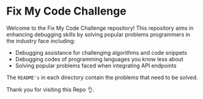 # Fix My Code Challenge

Welcome to the Fix My Code Challenge repository! This repository aims in enhancing debugging skills by solving popular problems programmers in the industry face including:

- Debugging assistance for challenging algorithms and code snippets
- Debugging codes of programming languages you know less about
- Solving popular problems faced when  integrating API endpoints

The `README's` in each directory contain the problems that need to be solved.

Thank you for visiting this Repo 👌.